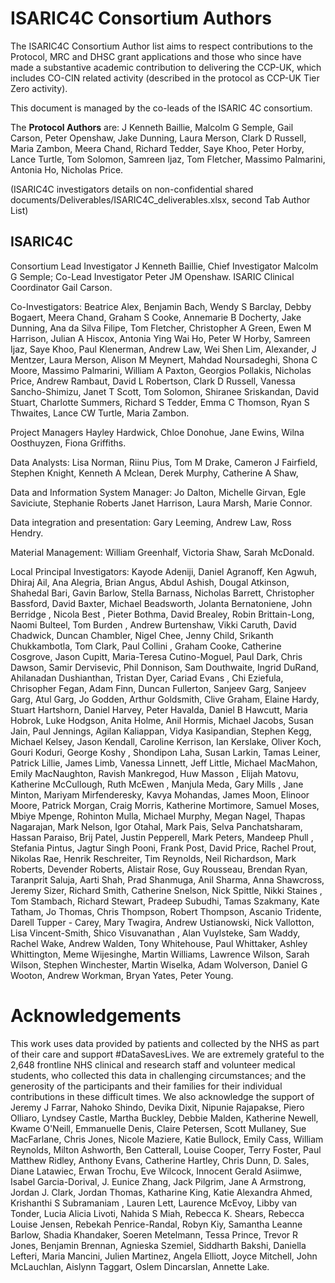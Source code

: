 ISARIC4C Consortium Authors
===========================

The ISARIC4C Consortium Author list aims to respect contributions to the
Protocol, MRC and DHSC grant applications and those who since have made
a substantive academic contribution to delivering the CCP-UK, which
includes CO-CIN related activity (described in the protocol as CCP-UK
Tier Zero activity).

This document is managed by the co-leads of the ISARIC 4C consortium.

The **Protocol Authors** are: J Kenneth Baillie, Malcolm G Semple,
Gail Carson, Peter Openshaw, Jake Dunning, Laura Merson, Clark D
Russell, Maria Zambon, Meera Chand, Richard Tedder, Saye Khoo, Peter
Horby, Lance Turtle, Tom Solomon, Samreen Ijaz, Tom Fletcher, Massimo
Palmarini, Antonia Ho, Nicholas Price.

(ISARIC4C investigators details on non-confidential shared
documents/Deliverables/ISARIC4C_deliverables.xlsx,
second Tab Author List)

ISARIC4C
--------

Consortium Lead Investigator J Kenneth Baillie, Chief Investigator
Malcolm G Semple; Co-Lead Investigator Peter JM Openshaw. ISARIC
Clinical Coordinator Gail Carson.

Co-Investigators: Beatrice Alex, Benjamin Bach, Wendy S Barclay, Debby
Bogaert, Meera Chand, Graham S Cooke, Annemarie B Docherty, Jake
Dunning, Ana da Silva Filipe, Tom Fletcher, Christopher A Green, Ewen M
Harrison, Julian A Hiscox, Antonia Ying Wai Ho, Peter W Horby, Samreen
Ijaz, Saye Khoo, Paul Klenerman, Andrew Law, Wei Shen Lim, Alexander, J
Mentzer, Laura Merson, Alison M Meynert, Mahdad Noursadeghi, Shona C
Moore, Massimo Palmarini, William A Paxton, Georgios Pollakis, Nicholas
Price, Andrew Rambaut, David L Robertson, Clark D Russell, Vanessa
Sancho-Shimizu, Janet T Scott, Tom Solomon, Shiranee Sriskandan, David
Stuart, Charlotte Summers, Richard S Tedder, Emma C Thomson, Ryan S
Thwaites, Lance CW Turtle, Maria Zambon.

Project Managers Hayley Hardwick, Chloe Donohue, Jane Ewins, Wilna
Oosthuyzen, Fiona Griffiths.

Data Analysts: Lisa Norman, Riinu Pius, Tom M Drake, Cameron J
Fairfield, Stephen Knight, Kenneth A Mclean, Derek Murphy, Catherine A
Shaw,

Data and Information System Manager: Jo Dalton, Michelle Girvan, Egle
Saviciute, Stephanie Roberts Janet Harrison, Laura Marsh, Marie Connor.

Data integration and presentation: Gary Leeming, Andrew Law, Ross
Hendry.

Material Management: William Greenhalf, Victoria Shaw, Sarah McDonald.

Local Principal Investigators: Kayode Adeniji, Daniel Agranoff, Ken
Agwuh, Dhiraj Ail, Ana Alegria, Brian Angus, Abdul Ashish, Dougal
Atkinson, Shahedal Bari, Gavin Barlow, Stella Barnass, Nicholas Barrett,
Christopher Bassford, David Baxter, Michael Beadsworth, Jolanta
Bernatoniene, John Berridge , Nicola Best , Pieter Bothma, David
Brealey, Robin Brittain-Long, Naomi Bulteel, Tom Burden , Andrew
Burtenshaw, Vikki Caruth, David Chadwick, Duncan Chambler, Nigel Chee,
Jenny Child, Srikanth Chukkambotla, Tom Clark, Paul Collini , Graham
Cooke, Catherine Cosgrove, Jason Cupitt, Maria-Teresa Cutino-Moguel,
Paul Dark, Chris Dawson, Samir Dervisevic, Phil Donnison, Sam
Douthwaite, Ingrid DuRand, Ahilanadan Dushianthan, Tristan Dyer, Cariad
Evans , Chi Eziefula, Chrisopher Fegan, Adam Finn, Duncan Fullerton,
Sanjeev Garg, Sanjeev Garg, Atul Garg, Jo Godden, Arthur Goldsmith,
Clive Graham, Elaine Hardy, Stuart Hartshorn, Daniel Harvey, Peter
Havalda, Daniel B Hawcutt, Maria Hobrok, Luke Hodgson, Anita Holme, Anil
Hormis, Michael Jacobs, Susan Jain, Paul Jennings, Agilan Kaliappan,
Vidya Kasipandian, Stephen Kegg, Michael Kelsey, Jason Kendall, Caroline
Kerrison, Ian Kerslake, Oliver Koch, Gouri Koduri, George Koshy ,
Shondipon Laha, Susan Larkin, Tamas Leiner, Patrick Lillie, James Limb,
Vanessa Linnett, Jeff Little, Michael MacMahon, Emily MacNaughton,
Ravish Mankregod, Huw Masson , Elijah Matovu, Katherine McCullough, Ruth
McEwen , Manjula Meda, Gary Mills , Jane Minton, Mariyam Mirfenderesky,
Kavya Mohandas, James Moon, Elinoor Moore, Patrick Morgan, Craig Morris,
Katherine Mortimore, Samuel Moses, Mbiye Mpenge, Rohinton Mulla, Michael
Murphy, Megan Nagel, Thapas Nagarajan, Mark Nelson, Igor Otahal, Mark
Pais, Selva Panchatsharam, Hassan Paraiso, Brij Patel, Justin Pepperell,
Mark Peters, Mandeep Phull , Stefania Pintus, Jagtur Singh Pooni, Frank
Post, David Price, Rachel Prout, Nikolas Rae, Henrik Reschreiter, Tim
Reynolds, Neil Richardson, Mark Roberts, Devender Roberts, Alistair
Rose, Guy Rousseau, Brendan Ryan, Taranprit Saluja, Aarti Shah, Prad
Shanmuga, Anil Sharma, Anna Shawcross, Jeremy Sizer, Richard Smith,
Catherine Snelson, Nick Spittle, Nikki Staines , Tom Stambach, Richard
Stewart, Pradeep Subudhi, Tamas Szakmany, Kate Tatham, Jo Thomas, Chris
Thompson, Robert Thompson, Ascanio Tridente, Darell Tupper - Carey, Mary
Twagira, Andrew Ustianowski, Nick Vallotton, Lisa Vincent-Smith, Shico
Visuvanathan , Alan Vuylsteke, Sam Waddy, Rachel Wake, Andrew Walden,
Tony Whitehouse, Paul Whittaker, Ashley Whittington, Meme Wijesinghe,
Martin Williams, Lawrence Wilson, Sarah Wilson, Stephen Winchester,
Martin Wiselka, Adam Wolverson, Daniel G Wooton, Andrew Workman, Bryan
Yates, Peter Young.

Acknowledgements 
=================

This work uses data provided by patients and collected by the NHS as
part of their care and support \#DataSavesLives. We are extremely
grateful to the 2,648 frontline NHS clinical and research staff and
volunteer medical students, who collected this data in challenging
circumstances; and the generosity of the participants and their families
for their individual contributions in these difficult times. We also
acknowledge the support of Jeremy J Farrar, Nahoko Shindo, Devika Dixit,
Nipunie Rajapakse, Piero Olliaro, Lyndsey Castle, Martha Buckley, Debbie
Malden, Katherine Newell, Kwame O'Neill, Emmanuelle Denis, Claire
Petersen, Scott Mullaney, Sue MacFarlane, Chris Jones, Nicole Maziere,
Katie Bullock, Emily Cass, William Reynolds, Milton Ashworth, Ben
Catterall, Louise Cooper, Terry Foster, Paul Matthew Ridley, Anthony
Evans, Catherine Hartley, Chris Dunn, D. Sales, Diane Latawiec, Erwan
Trochu, Eve Wilcock, Innocent Gerald Asiimwe, Isabel Garcia-Dorival, J.
Eunice Zhang, Jack Pilgrim, Jane A Armstrong, Jordan J. Clark, Jordan
Thomas, Katharine King, Katie Alexandra Ahmed, Krishanthi S Subramaniam
, Lauren Lett, Laurence McEvoy, Libby van Tonder, Lucia Alicia Livoti,
Nahida S Miah, Rebecca K. Shears, Rebecca Louise Jensen, Rebekah
Penrice-Randal, Robyn Kiy, Samantha Leanne Barlow, Shadia Khandaker,
Soeren Metelmann, Tessa Prince, Trevor R Jones, Benjamin Brennan,
Agnieska Szemiel, Siddharth Bakshi, Daniella Lefteri, Maria Mancini,
Julien Martinez, Angela Elliott, Joyce Mitchell, John McLauchlan,
Aislynn Taggart, Oslem Dincarslan, Annette Lake.

